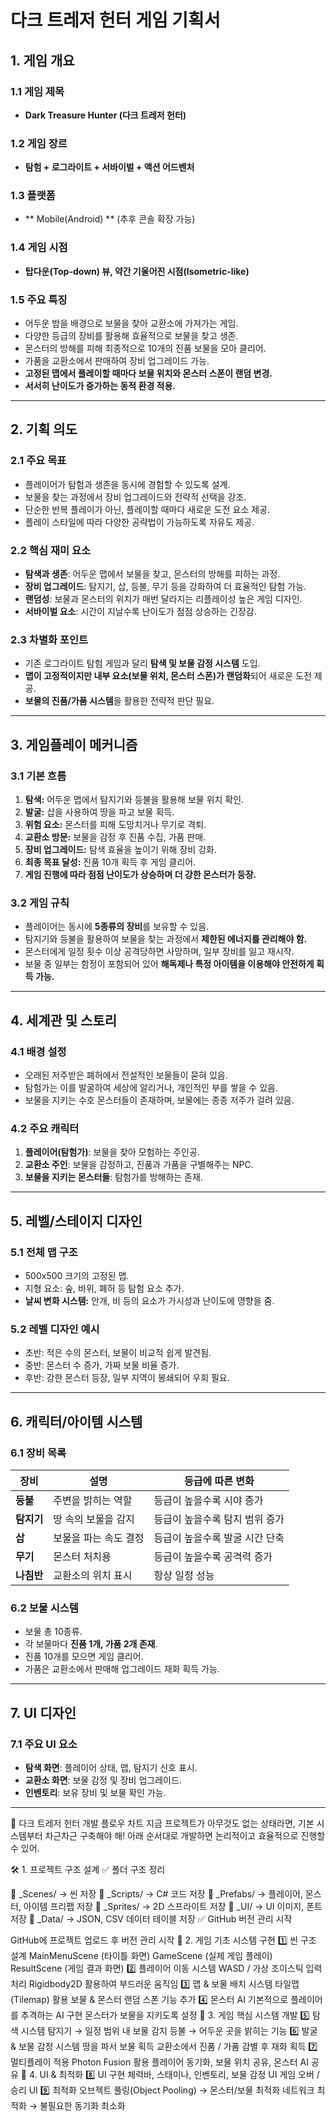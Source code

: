# 다크 트레저 헌터 게임 기획서

## 1. 게임 개요

### 1.1 게임 제목
- **Dark Treasure Hunter (다크 트레저 헌터)**

### 1.2 게임 장르
- **탐험 + 로그라이트 + 서바이벌 + 액션 어드벤처**

### 1.3 플랫폼
- ** Mobile(Android) ** (추후 콘솔 확장 가능)

### 1.4 게임 시점
- **탑다운(Top-down) 뷰, 약간 기울어진 시점(Isometric-like)**

### 1.5 주요 특징
- 어두운 밤을 배경으로 보물을 찾아 교환소에 가져가는 게임.
- 다양한 등급의 장비를 활용해 효율적으로 보물을 찾고 생존.
- 몬스터의 방해를 피해 최종적으로 10개의 진품 보물을 모아 클리어.
- 가품을 교환소에서 판매하여 장비 업그레이드 가능.
- **고정된 맵에서 플레이할 때마다 보물 위치와 몬스터 스폰이 랜덤 변경.**
- **서서히 난이도가 증가하는 동적 환경 적용.**

---

## 2. 기획 의도

### 2.1 주요 목표
- 플레이어가 탐험과 생존을 동시에 경험할 수 있도록 설계.
- 보물을 찾는 과정에서 장비 업그레이드와 전략적 선택을 강조.
- 단순한 반복 플레이가 아닌, 플레이할 때마다 새로운 도전 요소 제공.
- 플레이 스타일에 따라 다양한 공략법이 가능하도록 자유도 제공.

### 2.2 핵심 재미 요소
- **탐색과 생존**: 어두운 맵에서 보물을 찾고, 몬스터의 방해를 피하는 과정.
- **장비 업그레이드**: 탐지기, 삽, 등불, 무기 등을 강화하여 더 효율적인 탐험 가능.
- **랜덤성**: 보물과 몬스터의 위치가 매번 달라지는 리플레이성 높은 게임 디자인.
- **서바이벌 요소**: 시간이 지날수록 난이도가 점점 상승하는 긴장감.

### 2.3 차별화 포인트
- 기존 로그라이트 탐험 게임과 달리 **탐색 및 보물 감정 시스템** 도입.
- **맵이 고정적이지만 내부 요소(보물 위치, 몬스터 스폰)가 랜덤화**되어 새로운 도전 제공.
- **보물의 진품/가품 시스템**을 활용한 전략적 판단 필요.

---

## 3. 게임플레이 메커니즘

### 3.1 기본 흐름
1. **탐색:** 어두운 맵에서 탐지기와 등불을 활용해 보물 위치 확인.
2. **발굴:** 삽을 사용하여 땅을 파고 보물 획득.
3. **위험 요소:** 몬스터를 피해 도망치거나 무기로 격퇴.
4. **교환소 방문:** 보물을 감정 후 진품 수집, 가품 판매.
5. **장비 업그레이드:** 탐색 효율을 높이기 위해 장비 강화.
6. **최종 목표 달성:** 진품 10개 획득 후 게임 클리어.
7. **게임 진행에 따라 점점 난이도가 상승하며 더 강한 몬스터가 등장.**

### 3.2 게임 규칙
- 플레이어는 동시에 **5종류의 장비**를 보유할 수 있음.
- 탐지기와 등불을 활용하여 보물을 찾는 과정에서 **제한된 에너지를 관리해야 함.**
- 몬스터에게 일정 횟수 이상 공격당하면 사망하며, 일부 장비를 잃고 재시작.
- 보물 중 일부는 함정이 포함되어 있어 **해독제나 특정 아이템을 이용해야 안전하게 획득 가능.**

---

## 4. 세계관 및 스토리

### 4.1 배경 설정
- 오래된 저주받은 폐허에서 전설적인 보물들이 묻혀 있음.
- 탐험가는 이를 발굴하여 세상에 알리거나, 개인적인 부를 쌓을 수 있음.
- 보물을 지키는 수호 몬스터들이 존재하며, 보물에는 종종 저주가 걸려 있음.

### 4.2 주요 캐릭터
1. **플레이어(탐험가)**: 보물을 찾아 모험하는 주인공.
2. **교환소 주인**: 보물을 감정하고, 진품과 가품을 구별해주는 NPC.
3. **보물을 지키는 몬스터들**: 탐험가를 방해하는 존재.

---

## 5. 레벨/스테이지 디자인

### 5.1 전체 맵 구조
- 500x500 크기의 고정된 맵.
- 지형 요소: 숲, 바위, 폐허 등 탐험 요소 추가.
- **날씨 변화 시스템:** 안개, 비 등의 요소가 가시성과 난이도에 영향을 줌.

### 5.2 레벨 디자인 예시
- 초반: 적은 수의 몬스터, 보물이 비교적 쉽게 발견됨.
- 중반: 몬스터 수 증가, 가짜 보물 비율 증가.
- 후반: 강한 몬스터 등장, 일부 지역이 봉쇄되어 우회 필요.

---

## 6. 캐릭터/아이템 시스템

### 6.1 장비 목록
| 장비      | 설명           | 등급에 따른 변화         |
| ------- | ------------ | ----------------- |
| **등불**  | 주변을 밝히는 역할   | 등급이 높을수록 시야 증가    |
| **탐지기** | 땅 속의 보물을 감지  | 등급이 높을수록 탐지 범위 증가 |
| **삽**   | 보물을 파는 속도 결정 | 등급이 높을수록 발굴 시간 단축 |
| **무기**  | 몬스터 처치용      | 등급이 높을수록 공격력 증가   |
| **나침반** | 교환소의 위치 표시   | 항상 일정 성능          |

### 6.2 보물 시스템
- 보물 총 10종류.
- 각 보물마다 **진품 1개, 가품 2개 존재**.
- 진품 10개를 모으면 게임 클리어.
- 가품은 교환소에서 판매해 업그레이드 재화 획득 가능.

---

## 7. UI 디자인

### 7.1 주요 UI 요소
- **탐색 화면**: 플레이어 상태, 맵, 탐지기 신호 표시.
- **교환소 화면**: 보물 감정 및 장비 업그레이드.
- **인벤토리**: 보유 장비 및 보물 확인 가능.

---

🎯 다크 트레저 헌터 개발 플로우 차트
지금 프로젝트가 아무것도 없는 상태라면, 기본 시스템부터 차근차근 구축해야 해!
아래 순서대로 개발하면 논리적이고 효율적으로 진행할 수 있어.

🛠 1. 프로젝트 구조 설계
✅ 폴더 구조 정리

📁 _Scenes/ → 씬 저장
📁 _Scripts/ → C# 코드 저장
📁 _Prefabs/ → 플레이어, 몬스터, 아이템 프리팹 저장
📁 _Sprites/ → 2D 스프라이트 저장
📁 _UI/ → UI 이미지, 폰트 저장
📁 _Data/ → JSON, CSV 데이터 테이블 저장
✅ GitHub 버전 관리 시작

GitHub에 프로젝트 업로드 후 버전 관리 시작
🔹 2. 게임 기초 시스템 구현
1️⃣ 씬 구조 설계
MainMenuScene (타이틀 화면)
GameScene (실제 게임 플레이)
ResultScene (게임 결과 화면)
2️⃣ 플레이어 이동 시스템
WASD / 가상 조이스틱 입력 처리
Rigidbody2D 활용하여 부드러운 움직임
3️⃣ 맵 & 보물 배치 시스템
타일맵(Tilemap) 활용
보물 & 몬스터 랜덤 스폰 기능 추가
4️⃣ 몬스터 AI
기본적으로 플레이어를 추격하는 AI 구현
몬스터가 보물을 지키도록 설정
🔹 3. 게임 핵심 시스템 개발
5️⃣ 탐색 시스템
탐지기 → 일정 범위 내 보물 감지
등불 → 어두운 곳을 밝히는 기능
6️⃣ 발굴 & 보물 감정 시스템
땅을 파서 보물 획득
교환소에서 진품 / 가품 감별 후 재화 획득
7️⃣ 멀티플레이 적용
Photon Fusion 활용
플레이어 동기화, 보물 위치 공유, 몬스터 AI 공유
🔹 4. UI & 최적화
8️⃣ UI 구현
체력바, 스태미나, 인벤토리, 보물 감정 UI
게임 오버 / 승리 UI
9️⃣ 최적화
오브젝트 풀링(Object Pooling) → 몬스터/보물 최적화
네트워크 최적화 → 불필요한 동기화 최소화


